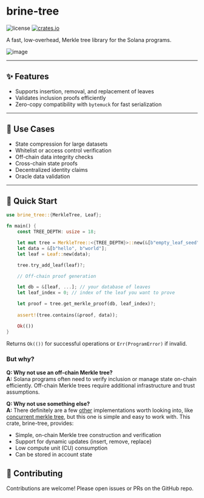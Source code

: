# brine-tree

![license](https://img.shields.io/badge/license-MIT-blue.svg?style=flat)
[![crates.io](https://img.shields.io/crates/v/brine-tree.svg?style=flat)](https://crates.io/crates/brine-tree)

A fast, low-overhead, Merkle tree library for the Solana programs.

![image](https://github.com/user-attachments/assets/6c34a34b-644f-4248-bf78-d7c43d1e18f6)


---

## ✨ Features

- Supports insertion, removal, and replacement of leaves
- Validates inclusion proofs efficiently
- Zero-copy compatibility with `bytemuck` for fast serialization

---

## 🧱 Use Cases

- State compression for large datasets
- Whitelist or access control verification
- Off-chain data integrity checks
- Cross-chain state proofs
- Decentralized identity claims
- Oracle data validation

---

## 🚀 Quick Start

```rust
use brine_tree::{MerkleTree, Leaf};

fn main() {
    const TREE_DEPTH: usize = 18;

    let mut tree = MerkleTree::<{TREE_DEPTH}>::new(&[b"empty_leaf_seed"]);
    let data = &[b"hello", b"world"];
    let leaf = Leaf::new(data);

    tree.try_add_leaf(leaf)?;

    // Off-chain proof generation

    let db = &[leaf, ...]; // your database of leaves
    let leaf_index = 0; // index of the leaf you want to prove

    let proof = tree.get_merkle_proof(db, leaf_index)?;
    
    assert!(tree.contains(&proof, data));

    Ok(())
}
```

Returns `Ok(())` for successful operations or `Err(ProgramError)` if invalid.

### But why?

**Q: Why not use an off-chain Merkle tree?**  
**A:** Solana programs often need to verify inclusion or manage state on-chain efficiently. Off-chain Merkle trees require additional infrastructure and trust assumptions. 

**Q: Why not use something else?**  
**A:** There definitely are a few [other](https://github.com/anza-xyz/agave/blob/master/merkle-tree/src/merkle_tree.rs) implementations worth looking into, like [concurrent merkle tree](https://github.com/solana-labs/solana-program-library/blob/master/libraries/concurrent-merkle-tree/src/concurrent_merkle_tree.rs), but this one is simple and easy to work with. This crate, brine-tree, provides:

- Simple, on-chain Merkle tree construction and verification
- Support for dynamic updates (insert, remove, replace)
- Low compute unit (CU) consumption
- Can be stored in account state

## 🙌 Contributing

Contributions are welcome! Please open issues or PRs on the GitHub repo.

